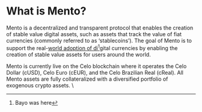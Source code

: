 # What is Mento?

Mento is a decentralized and transparent protocol that enables the creation of stable value digital assets, such as assets that track the value of fiat currencies (commonly referred to as ‘stablecoins’). The goal of Mento is to support the real-[world adoption of di](#user-content-fn-1)[^1]gital currencies by enabling the creation of stable value assets for users around the world.&#x20;

Mento is currently live on the Celo blockchain where it operates the Celo Dollar (cUSD), Celo Euro (cEUR), and the Celo Brazilian Real (cReal). All Mento assets are fully collateralized with a diversified portfolio of exogenous crypto assets. \


[^1]: Bayo was here
